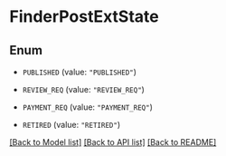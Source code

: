 # FinderPostExtState

## Enum


* `PUBLISHED` (value: `"PUBLISHED"`)

* `REVIEW_REQ` (value: `"REVIEW_REQ"`)

* `PAYMENT_REQ` (value: `"PAYMENT_REQ"`)

* `RETIRED` (value: `"RETIRED"`)


[[Back to Model list]](../README.md#documentation-for-models) [[Back to API list]](../README.md#documentation-for-api-endpoints) [[Back to README]](../README.md)


